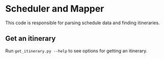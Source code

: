 # Scheduler and Mapper
This code is responsible for parsing schedule data and finding itineraries.

## Get an itinerary
Run `get_itinerary.py --help` to see options for getting an itinerary.
